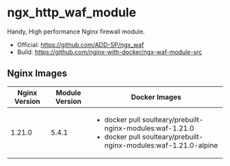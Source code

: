 # ngx_http_waf_module

Handy, High performance Nginx firewall module.

- Official: https://github.com/ADD-SP/ngx_waf
- Build: https://github.com/nginx-with-docker/ngx-waf-module-src
## Nginx Images

<table>
    <thead>
        <tr>
            <th>Nginx Version</th>
            <th>Module Version</th>
            <th>Docker Images</th>
        </tr>
    </thead>
    <tbody>
        <tr>
            <td>1.21.0</td>
            <td>5.4.1</td>
            <td><ul>
                <li>docker pull soulteary/prebuilt-nginx-modules:waf-1.21.0</li>
                <li>docker pull soulteary/prebuilt-nginx-modules:waf-1.21.0-alpine</li>
            </ul></td>
        </tr>
    </tbody>
</table>
